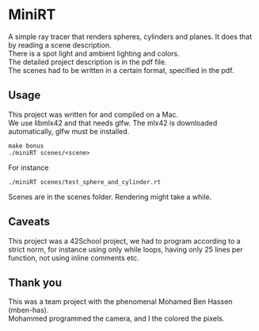 # MiniRT
A simple ray tracer that renders spheres, cylinders and planes. It does that by reading a scene description.  
There is a spot light and ambient lighting and colors.   
The detailed project description is in the pdf file.  
The scenes had to be written in a certain format, specified in the pdf.  


## Usage
This project was written for and compiled on a Mac.  
We use libmlx42 and that needs glfw. The mlx42 is downloaded automatically, glfw must be installed.
```
make bonus  
./miniRT scenes/<scene>
```
For instance
```
./miniRT scenes/test_sphere_and_cylinder.rt
```
Scenes are in the scenes folder. Rendering might take a while.

## Caveats
This project was a 42School project, we had to program according to a strict norm, for instance using only while loops, having only 25 lines per function, not using inline comments etc.

## Thank you
This was a team project with the phenomenal Mohamed Ben Hassen (mben-has).  
Mohammed programmed the camera, and I the colored the pixels.  
